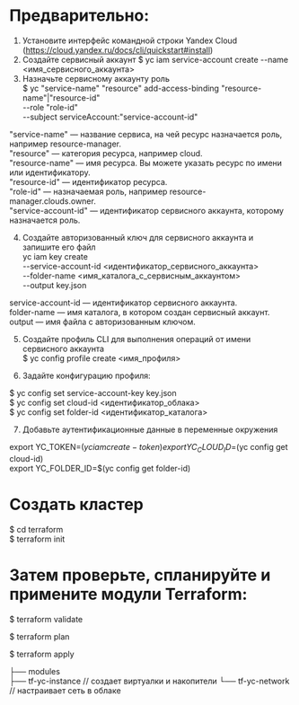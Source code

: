 # Предварительно: 

1. Установите интерфейс командной строки Yandex Cloud (https://cloud.yandex.ru/docs/cli/quickstart#install)
2. Создайте сервисный аккаунт 
$ yc iam service-account create --name <имя_сервисного_аккаунта>                                                     
3. Назначьте сервисному аккаунту роль                                                       
$ yc "service-name" "resource" add-access-binding "resource-name"|"resource-id" \
  --role "role-id" \
  --subject serviceAccount:"service-account-id"

"service-name" — название сервиса, на чей ресурс назначается роль, например resource-manager.                                     
"resource" — категория ресурса, например cloud.                                             
"resource-name" — имя ресурса. Вы можете указать ресурс по имени или идентификатору.                                         
"resource-id" — идентификатор ресурса.                                          
"role-id" — назначаемая роль, например resource-manager.clouds.owner.                                     
"service-account-id" — идентификатор сервисного аккаунта, которому назначается роль.                                      

4. Создайте авторизованный ключ для сервисного аккаунта и запишите его файл                                                           
yc iam key create \
  --service-account-id <идентификатор_сервисного_аккаунта> \
  --folder-name <имя_каталога_с_сервисным_аккаунтом> \
  --output key.json

service-account-id — идентификатор сервисного аккаунта.                                                                   
folder-name — имя каталога, в котором создан сервисный аккаунт.                                                    
output — имя файла с авторизованным ключом.                                                       

5.  Создайте профиль CLI для выполнения операций от имени сервисного аккаунта                                                 
$ yc config profile create <имя_профиля>

6. Задайте конфигурацию профиля:
                                                                                                             
$ yc config set service-account-key key.json                                                                           
$ yc config set cloud-id <идентификатор_облака>                                                                
$ yc config set folder-id <идентификатор_каталога>                                                                       

7. Добавьте аутентификационные данные в переменные окружения                                                         

export YC_TOKEN=$(yc iam create-token)                                                                  
export YC_CLOUD_ID=$(yc config get cloud-id)                                                                
export YC_FOLDER_ID=$(yc config get folder-id)                                                                 

# Создать кластер

$ cd terraform                                                                            
$ terraform init                                                                                    

# Затем проверьте, спланируйте и примените модули Terraform:

$ terraform validate                                                                        

$ terraform plan                                                                                           

$ terraform apply                                                                                                      


├── modules                                                                                                              
├── tf-yc-instance // создает виртуалки и                                                                           накопители                                                                                                                                                                                        └── tf-yc-network // настраивает сеть в облаке                                                                                                                                                                         